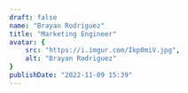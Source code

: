 ```yaml
---
draft: false
name: "Brayan Rodriguez"
title: "Marketing Engineer"
avatar: {
    src: "https://i.imgur.com/Ikp0miV.jpg",
    alt: "Brayan Rodriguez"
}
publishDate: "2022-11-09 15:39"
---
```

